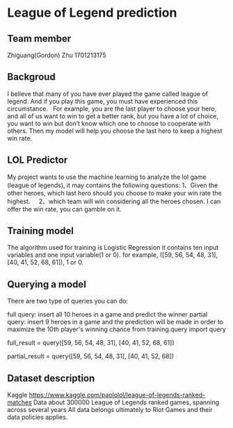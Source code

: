 # League of Legend prediction

## Team member
   Zhiguang(Gordon) Zhu 
   1701213175
  
## Backgroud 
I believe that many of you have ever played the game called league of legend. And if you play this game, you must have experienced this circumstance.
   
For example, you are the last player to choose your hero, and all of us want to win to get a better rank, but you have a lot of choice, you want to win but don’t know which one to choose to cooperate with others. Then my model will help you choose the last hero to keep a highest win rate.

## LOL Predictor
My project wants to use the machine learning to analyze the lol game (league of legends), it may contains the following questions:
      1、Given the other heroes, which last hero should you choose to make your win rate the highest.
      2、which team will win considering all the heroes chosen. I can offer the win rate, you can gamble on it.
      
## Training model
The algorithm used for training is Logistic Regression
it contains ten input variables and one input variable(1 or 0).
for example, ([59, 56, 54, 48, 31],[40, 41, 52, 68, 61]), 1 or 0.

## Querying a model
There are two type of queries you can do:

full query: insert all 10 heroes in a game and predict the winner
partial query: insert 9 heroes in a game and the prediction will be made in order to maximize the 10th player's winning chance
from training.query import query

full_result = query([59, 56, 54, 48, 31],
                    [40, 41, 52, 68, 61])

partial_result = query([59, 56, 54, 48, 31],
                       [40, 41, 52, 68])
                      
## Dataset description
Kaggle https://www.kaggle.com/paololol/league-of-legends-ranked-matches
Data about 300000 League of Legends ranked games, spanning across several years
All data belongs ultimately to Riot Games and their data policies applies. 
